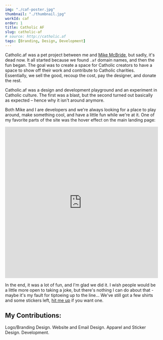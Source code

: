 ```yaml
---
img: "./caf-poster.jpg"
thumbnail: "./thumbnail.jpg"
workId: caf
order: 1
title: Catholic AF
slug: catholic-af
# source: http://catholic.af
tags: [Branding, Design, Development]
---
```


Catholic.af was a pet project between me and [Mike McBride](https://mikemcbride.dev), but sadly, it's dead now. It all started because we found `.af` domain names, and then the fun began. The goal was to create a space for Catholic creators to have a space to show off their work and contribute to Catholic charities. Essentially, we sell the good, recoup the cost, pay the designer, and donate the rest.

Catholic.af was a design and development playground and an experiment in Catholic culture. The first was a blast, but the second turned out basically as expected – hence why it isn't around anymore.

Both Mike and I are developers and we're always looking for a place to play around, make something cool, and have a little fun while we're at it. One of my favorite parts of the site was the hover effect on the main landing page:

<iframe height="500" style="width: 100%;" scrolling="no" title="Hover Effect: Pop and Background Animate" src="https://codepen.io/davidleininger/embed/mKrroW?default-tab=result&theme-id=dark" frameborder="no" loading="lazy" allowtransparency="true" allowfullscreen="true">
  See the Pen <a href="https://codepen.io/davidleininger/pen/mKrroW">
  Hover Effect: Pop and Background Animate</a> by David Leininger (<a href="https://codepen.io/davidleininger">@davidleininger</a>)
  on <a href="https://codepen.io">CodePen</a>.
</iframe>

In the end, it was a lot of fun, and I'm glad we did it. I wish people would be a little more open to taking a joke, but there's nothing I can do about that - maybe it's my fault for tiptoeing up to the line... We've still got a few shirts and some stickers left, [hit me up](/contact) if you want one.

## My Contributions:
Logo/Branding Design. Website and Email Design. Apparel and Sticker Design. Development.
